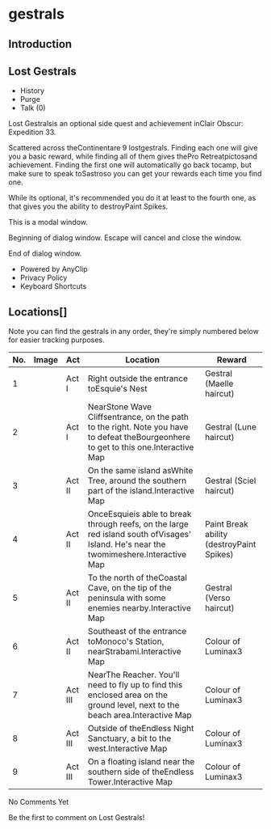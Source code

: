 # gestrals

## Introduction

## Lost Gestrals

- History
- Purge
- Talk (0)

Lost Gestralsis an optional side quest and achievement inClair Obscur: Expedition 33.

Scattered across theContinentare 9 lostgestrals. Finding each one will give you a basic reward, while finding all of them gives thePro Retreatpictosand achievement. Finding the first one will automatically go back tocamp, but make sure to speak toSastroso you can get your rewards each time you find one.

While its optional, it's recommended you do it at least to the fourth one, as that gives you the ability to destroyPaint Spikes.

This is a modal window.

Beginning of dialog window. Escape will cancel and close the window.

End of dialog window.

- Powered by AnyClip
- Privacy Policy
- Keyboard Shortcuts

## Locations[]

Note you can find the gestrals in any order, they're simply numbered below for easier tracking purposes.

| No. | Image | Act | Location | Reward |
| --- | --- | --- | --- | --- |
| 1 |  | Act I | Right outside the entrance toEsquie's Nest | Gestral (Maelle haircut) |
| 2 |  | Act I | NearStone Wave Cliffsentrance, on the path to the right. Note you have to defeat theBourgeonhere to get to this one.Interactive Map | Gestral (Lune haircut) |
| 3 |  | Act II | On the same island asWhite Tree, around the southern part of the island.Interactive Map | Gestral (Sciel haircut) |
| 4 |  | Act II | OnceEsquieis able to break through reefs, on the large red island south ofVisages' Island. He's near the twomimeshere.Interactive Map | Paint Break ability (destroyPaint Spikes) |
| 5 |  | Act II | To the north of theCoastal Cave, on the tip of the peninsula with some enemies nearby.Interactive Map | Gestral (Verso haircut) |
| 6 |  | Act II | Southeast of the entrance toMonoco's Station, nearStrabami.Interactive Map | Colour of Luminax3 |
| 7 |  | Act III | NearThe Reacher. You'll need to fly up to find this enclosed area on the ground level, next to the beach area.Interactive Map | Colour of Luminax3 |
| 8 |  | Act III | Outside of theEndless Night Sanctuary, a bit to the west.Interactive Map | Colour of Luminax3 |
| 9 |  | Act III | On a floating island near the southern side of theEndless Tower.Interactive Map | Colour of Luminax3 |

No Comments Yet

Be the first to comment on Lost Gestrals!

